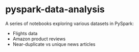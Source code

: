 # pyspark-data-analysis
A series of notebooks exploring various datasets in PySpark:

* Flights data
* Amazon product reviews
* Near-duplicate vs unique news articles
